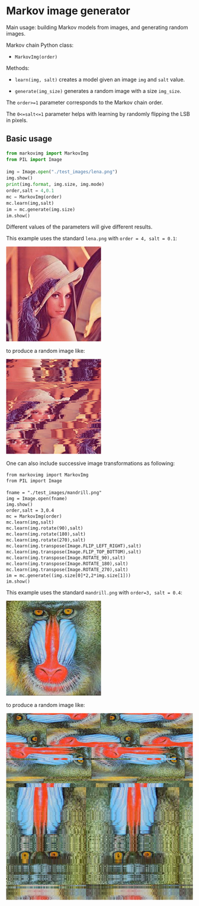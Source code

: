 # Markov image generator

Main usage: building Markov models from images, and generating random images. 

Markov chain Python class:

- `MarkovImg(order)` 

Methods:

- `learn(img, salt)` creates a model given an image `img` and `salt` value.

- `generate(img_size)` generates a random image with a size `img_size`.

The `order>=1` parameter corresponds to the Markov chain order. 

The `0<=salt<=1` parameter helps with learning by randomly flipping the LSB in pixels. 

## Basic usage

```python
from markovimg import MarkovImg
from PIL import Image

img = Image.open("./test_images/lena.png")
img.show()
print(img.format, img.size, img.mode)
order,salt = 4,0.1
mc = MarkovImg(order)
mc.learn(img,salt)
im = mc.generate(img.size)
im.show()
```
Different values of the parameters will give different results. 

This example uses the standard `lena.png` with `order = 4, salt = 0.1`:

![](imgs/lena.png)

to produce a random image like: 

![](imgs/lena1.png)


One can also include successive image transformations as following:

```
from markovimg import MarkovImg
from PIL import Image

fname = "./test_images/mandrill.png"
img = Image.open(fname)
img.show()
order,salt = 3,0.4
mc = MarkovImg(order)
mc.learn(img,salt)
mc.learn(img.rotate(90),salt)
mc.learn(img.rotate(180),salt)
mc.learn(img.rotate(270),salt)
mc.learn(img.transpose(Image.FLIP_LEFT_RIGHT),salt)
mc.learn(img.transpose(Image.FLIP_TOP_BOTTOM),salt)
mc.learn(img.transpose(Image.ROTATE_90),salt)
mc.learn(img.transpose(Image.ROTATE_180),salt)
mc.learn(img.transpose(Image.ROTATE_270),salt)
im = mc.generate((img.size[0]*2,2*img.size[1]))
im.show()
```
This example uses the standard `mandrill.png` with `order=3, salt = 0.4`:

![](imgs/mandrill.png)

to produce a random image like: 

![](imgs/mandrill1.png)



